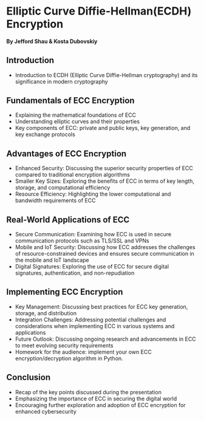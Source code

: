 # Elliptic Curve Diffie-Hellman(ECDH) Encryption
#### By Jefford Shau & Kosta Dubovskiy

## Introduction
 - Introduction to ECDH (Elliptic Curve Diffie-Hellman cryptography) and its significance in modern cryptography
## Fundamentals of ECC Encryption
 - Explaining the mathematical foundations of ECC
 - Understanding elliptic curves and their properties
 - Key components of ECC: private and public keys, key generation, and key exchange protocols
## Advantages of ECC Encryption
 - Enhanced Security: Discussing the superior security properties of ECC compared to traditional encryption algorithms
 - Smaller Key Sizes: Exploring the benefits of ECC in terms of key length, storage, and computational efficiency
 - Resource Efficiency: Highlighting the lower computational and bandwidth requirements of ECC
## Real-World Applications of ECC
 - Secure Communication: Examining how ECC is used in secure communication protocols such as TLS/SSL and VPNs
 - Mobile and IoT Security: Discussing how ECC addresses the challenges of resource-constrained devices and ensures secure communication in the mobile and IoT landscape
 - Digital Signatures: Exploring the use of ECC for secure digital signatures, authentication, and non-repudiation
## Implementing ECC Encryption
 - Key Management: Discussing best practices for ECC key generation, storage, and distribution
 - Integration Challenges: Addressing potential challenges and considerations when implementing ECC in various systems and applications
 - Future Outlook: Discussing ongoing research and advancements in ECC to meet evolving security requirements
 - Homework for the audience: implement your own ECC encryption/decryption algorithm in Python.
## Conclusion
 - Recap of the key points discussed during the presentation
 - Emphasizing the importance of ECC in securing the digital world
 - Encouraging further exploration and adoption of ECC encryption for enhanced cybersecurity


